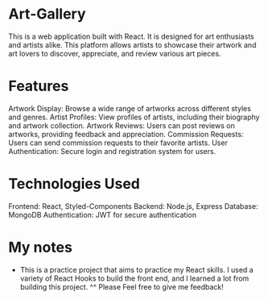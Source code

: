 # Art-Gallery

This is a web application built with React. It is designed for art enthusiasts and artists alike. This platform allows artists to showcase their artwork and art lovers to discover, appreciate, and review various art pieces.

# Features
Artwork Display: Browse a wide range of artworks across different styles and genres.
Artist Profiles: View profiles of artists, including their biography and artwork collection.
Artwork Reviews: Users can post reviews on artworks, providing feedback and appreciation.
Commission Requests: Users can send commission requests to their favorite artists.
User Authentication: Secure login and registration system for users.

# Technologies Used

Frontend: React, Styled-Components
Backend: Node.js, Express
Database: MongoDB
Authentication: JWT for secure authentication



# My notes 
- This is a practice project that aims to practice my React skills. I used a variety of React Hooks to build the front end, and I learned a lot from building this project. ^^ Please Feel free to give me feedback!
